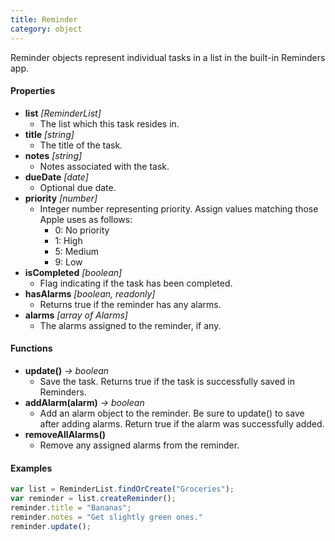 ```yaml
---
title: Reminder
category: object
---
```


Reminder objects represent individual tasks in a list in the built-in Reminders app.

#### Properties

- **list** *[ReminderList]*
  - The list which this task resides in.
- **title** *[string]*
  - The title of the task.
- **notes** *[string]*
  - Notes associated with the task.
- **dueDate** *[date]*
  - Optional due date.
- **priority** *[number]*
  - Integer number representing priority. Assign values matching those Apple uses as follows:
    - 0: No priority
    - 1: High
    - 5: Medium
    - 9: Low
- **isCompleted** *[boolean]*
  - Flag indicating if the task has been completed.
- **hasAlarms** *[boolean, readonly]*
  - Returns true if the reminder has any alarms.
- **alarms** *[array of Alarms]*
  - The alarms assigned to the reminder, if any.

#### Functions

- **update()** *-> boolean*
  - Save the task. Returns true if the task is successfully saved in Reminders.
- **addAlarm(alarm)** *-> boolean*
  - Add an alarm object to the reminder. Be sure to update() to save after adding alarms. Return true if the alarm was successfully added.
- **removeAllAlarms()**
  - Remove any assigned alarms from the reminder.

#### Examples

```javascript
var list = ReminderList.findOrCreate("Groceries");
var reminder = list.createReminder();
reminder.title = "Bananas";
reminder.notes = "Get slightly green ones."
reminder.update();
```
